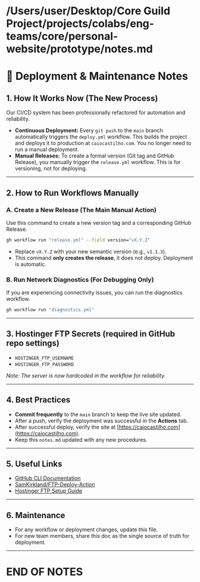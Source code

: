 # /Users/user/Desktop/Core Guild Project/projects/colabs/eng-teams/core/personal-website/prototype/notes.md

# 🚀 Deployment & Maintenance Notes

## 1. How It Works Now (The New Process)

Our CI/CD system has been professionally refactored for automation and reliability.

- **Continuous Deployment:** Every `git push` to the `main` branch automatically triggers the `deploy.yml` workflow. This builds the project and deploys it to production at `caiocastilho.com`. You no longer need to run a manual deployment.
- **Manual Releases:** To create a formal version (Git tag and GitHub Release), you manually trigger the `release.yml` workflow. This is for versioning, not for deploying.

---

## 2. How to Run Workflows Manually

### A. Create a New Release (The Main Manual Action)

Use this command to create a new version tag and a corresponding GitHub Release.

```sh
gh workflow run "release.yml" --field version="vX.Y.Z"
```

- Replace `vX.Y.Z` with your new semantic version (e.g., `v1.1.3`).
- This command **only creates the release**, it does not deploy. Deployment is automatic.

### B. Run Network Diagnostics (For Debugging Only)

If you are experiencing connectivity issues, you can run the diagnostics workflow.

```sh
gh workflow run "diagnostics.yml"
```

---

## 3. Hostinger FTP Secrets (required in GitHub repo settings)

- `HOSTINGER_FTP_USERNAME`
- `HOSTINGER_FTP_PASSWORD`

*Note: The server is now hardcoded in the workflow for reliability.*

---

## 4. Best Practices

- **Commit frequently** to the `main` branch to keep the live site updated.
- After a push, verify the deployment was successful in the **Actions** tab.
- After successful deploy, verify the site at [https://caiocastilho.com](https://caiocastilho.com).
- Keep this `notes.md` updated with any new procedures.

---

## 5. Useful Links

- [GitHub CLI Documentation](https://cli.github.com/manual/)
- [SamKirkland/FTP-Deploy-Action](https://github.com/SamKirkland/FTP-Deploy-Action)
- [Hostinger FTP Setup Guide](https://www.hostinger.com/tutorials/how-to-use-ftp)

---

## 6. Maintenance

- For any workflow or deployment changes, update this file.
- For new team members, share this doc as the single source of truth for deployment.

---

# END OF NOTES

